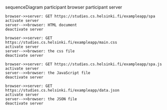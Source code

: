 sequenceDiagram
    participant browser
    participant server

    browser->>server: GET https://studies.cs.helsinki.fi/exampleapp/spa
    activate server
    server-->>browser: HTML document 
    deactivate server

    browser->>server: GET https://studies.cs.helsinki.fi/exampleapp/main.css
    activate server
    server-->>browser: the css file
    deactivate server

    browser->>server: GET https://studies.cs.helsinki.fi/exampleapp/spa.js
    activate server
    server-->>browser: the JavaScript file
    deactivate server

    browser->>server: GET https://studies.cs.helsinki.fi/exampleapp/data.json
    activate server
    server-->>browser: the JSON file
    deactivate server
